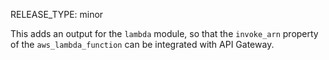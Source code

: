 RELEASE_TYPE: minor

This adds an output for the `lambda` module, so that the `invoke_arn` property of the `aws_lambda_function` can be integrated with API Gateway.
 